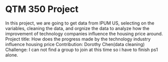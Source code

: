 # QTM 350 Project
In this project, we are going to get data from IPUM US, selecting on the variables, cleaning the data, and orgnize the data to analyze how the improvement of technology companies influence the housing price around.
Project title: How does the progress made by the technology industry influence housing price
Contribution: Dorothy Chen(data cleaning)
Challenge: I can not find a group to join at this time so i have to finish ps1 alone.
